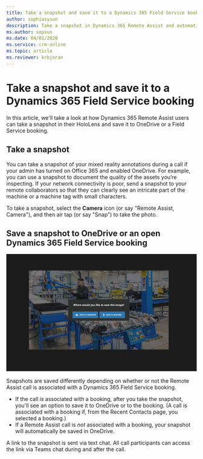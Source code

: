 ```yaml
---
title: Take a snapshot and save it to a Dynamics 365 Field Service booking in Dynamics 365 Remote Assist 
author: sophiasysun
description: Take a snapshot in Dynamics 365 Remote Assist and automatically save it to OneDrive to a Dynamics 365 Field Service booking 
ms.author: sopsun
ms.date: 04/01/2020
ms.service: crm-online
ms.topic: article
ms.reviewer: krbjoran
---
```


# Take a snapshot and save it to a Dynamics 365 Field Service booking

In this article, we'll take a look at how Dynamics 365 Remote Assist users can take a snapshot in their HoloLens and save it to OneDrive or a Field Service booking. 

## Take a snapshot

You can take a snapshot of your mixed reality annotations during a call if your admin has turned on Office 365 and enabled OneDrive. For example, you can use a snapshot to document the quality of the assets you’re inspecting. If your network connectivity is poor, send a snapshot to your remote collaborators so that they can clearly see an intricate part of the machine or a machine tag with small characters. 

To take a snapshot, select the **Camera** icon (or say "Remote Assist, Camera"), and then air tap (or say "Snap") to take the photo.

## Save a snapshot to OneDrive or an open Dynamics 365 Field Service booking

![Screenshot of the HoloLens field of view, showing an image with the option to save to OneDrive or save to booking.](media/remote-assist-field-service-save-image-HL.png)

Snapshots are saved differently depending on whether or not the Remote Assist call is associated with a Dynamics 365 Field Service booking.

- If the call *is* associated with a booking, after you take the snapshot, you'll see an option to save it to OneDrive or to the booking. (A call is associated with a booking if, from the Recent Contacts page, you selected a booking.)
- If a Remote Assist call is *not* associated with a booking, your snapshot will automatically be saved in OneDrive.  

A link to the snapshot is sent via text chat. All call participants can access the link via Teams chat during and after the call.

